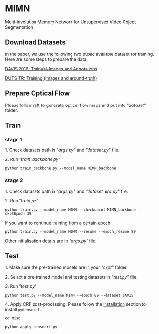 # MIMN
Multi-Involution Memory Network for Unsupervised Video Object Segmentation

## Download Datasets
In the paper, we use the following two public available dataset for training. Here are some steps to prepare the data:

[DAVIS 2016: TrainVal-Images and Annotations](https://graphics.ethz.ch/Downloads/Data/Davis/DAVIS-data.zip)

[DUTS-TR: Training (images and ground-truth)](http://saliencydetection.net/duts/download/DUTS-TR.zip)

## Prepare Optical Flow
Please follow [raft](https://github.com/princeton-vl/RAFT?tab=readme-ov-file#raft) to generate optical flow maps and put into *"dataset"* folder. 

## Train
### stage 1
1\. Check datasets path in *"args.py"*  and *"dataset.py"* file.

2\. Run *"train_backbone.py"*
```
python train_backbone.py --model_name MIMN_backbone
```

### stage 2
1\. Check datasets path in *"args.py"* and *"dataset_pro.py"* file.

2\. Run *"train.py"*
```
python train.py --model_name MIMN --checkpoint MIMN_backbone --ckptEpoch 39
```
If you want to continue training from a certain epoch:
```
python train.py --model_name MIMN --resume --epoch_resume 89
```

Other initialisation details are in *"args.py"* file.

## Test
1\. Make sure the pre-trained models are in your *"ckpt"* folder.

2\. Select a pre-trained model and testing datasets in *"test.py"* file.

3\. Run *"test.py"*
```
python test.py --model_name MIMN --epoch 89 --dataset DAVIS
```

4\. Apply CRF post-processing:
Please follow the [Installation](https://github.com/lucasb-eyer/pydensecrf?tab=readme-ov-file#installation) section to install ```pydensecrf```. 
```
cd misc

python apply_densecrf.py
```
